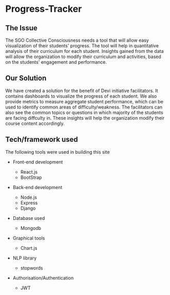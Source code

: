 # Progress-Tracker

## The Issue
The SGO Collective Consciousness needs a tool that will allow easy visualization of their students' progress. The tool will help in quantitative analysis of their curriculum for each student. Insights gained from the data will allow the organization to modify their curriculum and activities, based on the students' engagement and performance.


## Our Solution
We have created a solution for the benefit of Devi initiative facilitators. It contains dashboards to visualize the progress of each student. We also provide metrics to measure aggregate student performance, which can be used to identify common areas of difficulty/weakness. 
The facilitators can also see the common topics or questions in which majority of the students are facing diffculty in. These insights will help the organization modify their course content accordingly.


## Tech/framework used
The following tools were used in building this site
* Front-end development
  * React.js
  * BootStrap 
  
* Back-end development
  * Node.js
  * Express
  * Django
  
* Database used
  * Mongodb

* Graphical tools
  * Chart.js
    
* NLP library
   * stopwords
   
* Authorisation/Authentication
  * JWT
  

